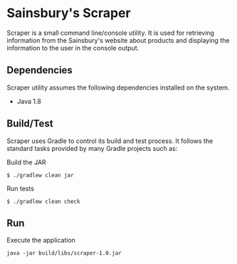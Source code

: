 # Sainsbury's Scraper

Scraper is a small command line/console utility. It is used for retrieving information 
from the Sainsbury's website about products and displaying the information to the user in the 
console output.

## Dependencies  

Scraper utility assumes the following dependencies installed on the system.

- Java 1.8

## Build/Test

Scraper uses Gradle to control its build and test process. It follows the standard tasks provided
by many Gradle projects such as:

Build the JAR
```
$ ./gradlew clean jar
```

Run tests
```
$ ./gradlew clean check
```

## Run

Execute the application 
```
java -jar build/libs/scraper-1.0.jar
```
